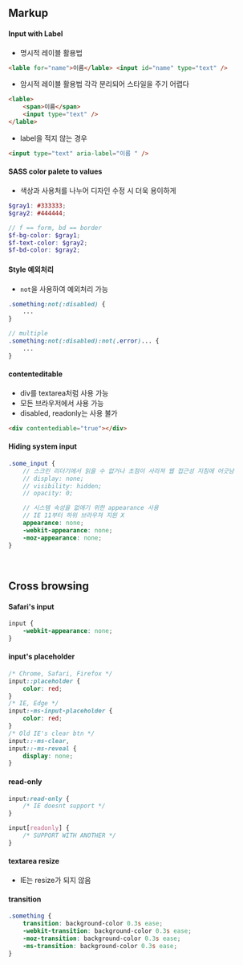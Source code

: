 ## Markup

#### Input with Label

-   명시적 레이블 활용법

```html
<lable for="name">이름</lable> <input id="name" type="text" />
```

-   암시적 레이블 활용법
    각각 분리되어 스타일을 주기 어렵다

```html
<lable>
    <span>이름</span>
    <input type="text" />
</lable>
```

-   label을 적지 않는 경우

```html
<input type="text" aria-label="이름 " />
```

#### SASS color palete to values

-   색상과 사용처를 나누어 디자인 수정 시 더욱 용이하게

```scss
$gray1: #333333;
$gray2: #444444;

// f == form, bd == border
$f-bg-color: $gray1;
$f-text-color: $gray2;
$f-bd-color: $gray2;
```

#### Style 예외처리

-   `not`을 사용하여 예외처리 가능

```scss
.something:not(:disabled) {
    ...
}

// multiple
.something:not(:disabled):not(.error)... {
    ...
}
```

#### contenteditable

-   div를 textarea처럼 사용 가능
-   모든 브라우저에서 사용 가능
-   disabled, readonly는 사용 불가

```html
<div contentediable="true"></div>
```

#### Hiding system input

```scss
.some_input {
    // 스크린 리더기에서 읽을 수 없거나 초점이 사라져 웹 접근성 지침에 어긋남
    // display: none;
    // visibility: hidden;
    // opacity: 0;

    // 시스템 속성을 없애기 위한 appearance 사용
    // IE 11부터 하위 브라우져 지원 X
    appearance: none;
    -webkit-appearance: none;
    -moz-appearance: none;
}
```

<br/>

## Cross browsing

#### Safari's input

```css
input {
    -webkit-appearance: none;
}
```

#### input's placeholder

```css
/* Chrome, Safari, Firefox */
input::placeholder {
    color: red;
}
/* IE, Edge */
input:-ms-input-placeholder {
    color: red;
}
/* Old IE's clear btn */
input::-ms-clear,
input::-ms-reveal {
    display: none;
}
```

#### read-only

```css
input:read-only {
    /* IE doesnt support */
}

input[readonly] {
    /* SUPPORT WITH ANOTHER */
}
```

#### textarea resize

-   IE는 resize가 되지 않음

#### transition

```scss
.something {
    transition: background-color 0.3s ease;
    -webkit-transition: background-color 0.3s ease;
    -moz-transition: background-color 0.3s ease;
    -ms-transition: background-color 0.3s ease;
}
```
